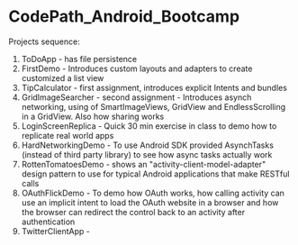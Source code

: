 CodePath_Android_Bootcamp
=========================

Projects sequence:

1. ToDoApp - has file persistence
2. FirstDemo - Introduces custom layouts and adapters to create customized a list view
3. TipCalculator - first assignment, introduces explicit Intents and bundles
4. GridImageSearcher - second assignment - Introduces asynch networking, using of SmartImageViews, GridView and EndlessScrolling in a GridView. Also how sharing works
5. LoginScreenReplica - Quick 30 min exercise in class to demo how to replicate real world apps
6. HardNetworkingDemo - To use Android SDK provided AsynchTasks (instead of third party library) to see how async tasks actually work
7. RottenTomatoesDemo - shows an "activity-client-model-adapter" design pattern to use for typical Android applications that make RESTful calls
8. OAuthFlickDemo - To demo how OAuth works, how calling activity can use an implicit intent to load the OAuth website in a browser and how the browser can redirect the control back to an activity after authentication
9. TwitterClientApp - 
